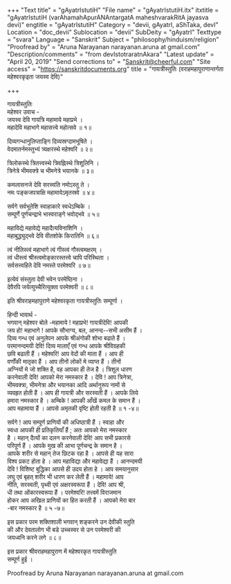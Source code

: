 +++
"Text title" = "gAyatrIstutiH"
"File name" = "gAyatrIstutiH.itx"
itxtitle = "gAyatrIstutiH (varAhamahApurANAntargatA maheshvarakRitA jayasva devi)"
engtitle = "gAyatrIstutiH"
Category = "devii, gAyatrI, aShTaka, devI"
Location = "doc_devii"
Sublocation = "devii"
SubDeity = "gAyatrI"
Texttype = "svara"
Language = "Sanskrit"
Subject = "philosophy/hinduism/religion"
"Proofread by" = "Aruna Narayanan narayanan.aruna at gmail.com"
"Description/comments" = "from devIstotraratnAkara"
"Latest update" = "April 20, 2019"
"Send corrections to" = "Sanskrit@cheerful.com"
"Site access" = "https://sanskritdocuments.org"
title = "गायत्रीस्तुतिः (वराहमहापुराणान्तर्गता महेश्वरकृइता जयस्व देवि)"

+++
  
 गायत्रीस्तुतिः   
महेश्वर उवाच -  
जयस्व देवि गायत्रि महामाये महाप्रभे ।  
महादेवि महाभागे महासत्त्वे महोत्सवे ॥ १॥  
  
दिव्यगन्धानुलिप्ताङ्गि दिव्यस्रग्दामभूषिते ।  
वेदमातर्नमस्तुभ्यं त्र्यक्षरस्थे महेश्वरि ॥ २॥  
  
त्रिलोकस्थे त्रितत्त्वस्थे त्रिवह्निस्थे त्रिशूलिनि ।  
त्रिनेत्रे भीमवक्त्रे च भीमनेत्रे भयानके ॥ ३॥  
  
कमलासनजे देवि सरस्वति नमोऽस्तु ते ।  
नमः पङ्कजपत्राक्षि महामायेऽमृतस्रवे ॥ ४॥  
  
सर्वगे सर्वभूतेशि स्वाहाकारे स्वधेऽम्बिके ।  
सम्पूर्णे पूर्णचन्द्राभे भास्वराङ्गे भवोद्भवे ॥ ५॥  
  
महाविद्ये महावेद्ये महादैत्यविनाशिनि ।  
महाबुद्ध्युद्भवे देवि वीतशोके किरातिनि ॥ ६॥  
  
त्वं नीतिस्त्वं महाभागे त्वं गीस्त्वं गौस्त्वमक्षरम् ।  
त्वं धीस्त्वं श्रीस्त्वमोङ्कारस्तत्त्वे चापि परिस्थिता ।  
सर्वसत्त्वहिते देवि नमस्ते परमेश्वरि ॥ ७॥  
  
इत्येवं संस्तुता देवी भवेन परमेष्ठिना ।  
देवैरपि जयेत्युच्चैरित्युक्ता परमेश्वरी ॥ ८॥  
  
इति श्रीवराहमहापुराणे महेश्वरकृता गायत्रीस्तुतिः सम्पूर्णा ।  
  
हिन्दी भावार्थ -  
भगवान् महेश्वर बोले -महामाये ! महाप्रभे! गायत्रीदेवि! आपकी  
जय हो! महाभागे ! आपके सौभाग्य, बल, आनन्द--सभी असीम हैं ।  
दिव्य गन्ध एवं अनुलेपन आपके श्रीअंगोकी शोभा बढाते हैं ।  
परमानन्दमयी देवि! दिव्य मालाएँ एवं गन्ध आपके श्रीविग्रहकी  
छवि बढाती हैं । महेश्वरि! आप वेदों की माता हैं । आप ही  
वर्णोंकी मातृका हैं । आप तीनों लोकों मे व्याप्त हैं । तीनों  
अग्नियों मे जो शक्ति है, वह आपका ही तेज है । त्रिशूल धारण  
करनेवाली देवि! आपको मेरा नमस्कार है । देवि ! आप त्रिनेत्रा,  
भीमवक्त्रा, भीमनेत्रा और भयानका आदि अर्थानुरूप नामों से  
व्यवहृत होती हैं । आप ही गायत्री और सरस्वती हैं । आपके लिये  
हमारा नमस्कार है । अम्बिके ! आपकी आँखें कमल के समान हैं ।  
आप महामाया हैं । आपसे अमृतकी वृष्टि होती रहती है ॥ १ -४॥  
  
सर्वगे ! आप सम्पूर्ण प्राणियों की अधिष्ठात्री हैं । स्वाहा और  
स्वधा आपकी ही प्रतिकृतियाँ  हैं ; अतः आपको मेरा नमस्कार  
है । महान् दैत्यों का दलन करनेवाली देवि! आप सभी प्रकारसे  
परिपूर्ण हैं । आपके मुख की आभा पूर्णचन्द्र के समान है ।  
आपके शरीर से महान् तेज छिटक रहा है । आपसे ही यह सारा  
विश्व प्रकट होता हे । आप महाविद्या और महावेद्या हैं । आनन्दमयी  
देवि ! विशिष्ट बुद्धिका आपसे ही उदय होता हे । आप समयानुसार  
लघु एवं बृहत् शरीर भी धारण कर लेती हैं । महामाये! आप  
नीति, सरस्वती, पृथ्वी एवं अक्षरस्वरूपा हैं । देवि! आप श्री,  
धी तथा ओंकारस्वरूपा हैं । परमेश्वरि! तत्त्वमें विराजमान  
होकर आप अखिल प्राणियों का हित करती हैं । आपको मेरा बार  
-बार नमस्कार है ॥ ५ -७॥  
  
इस प्रकार परम शक्तिशाली भगवान् शङ्करने उन देवीकी स्तुति  
की और देवतालोग भी बडे उच्चस्वर से उन परमेश्वरी की  
जयध्वनि करने लगे ॥ ८॥  
  
इस प्रकार श्रीवराहमहापुराण में महेश्वरकृत गायत्रीस्तुति  
     सम्पूर्ण हुई ।  
  
  
Proofread by Aruna Narayanan narayanan.aruna at gmail.com  
  
